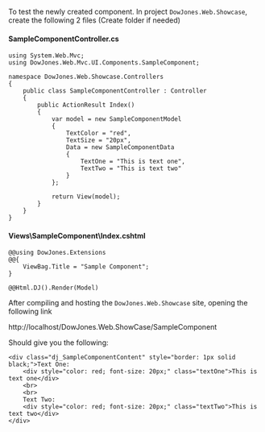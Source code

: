 ﻿To test the newly created component. In project `DowJones.Web.Showcase`, create the following 2 files (Create folder if needed)

#### SampleComponentController.cs

	using System.Web.Mvc;
	using DowJones.Web.Mvc.UI.Components.SampleComponent;

	namespace DowJones.Web.Showcase.Controllers
	{
		public class SampleComponentController : Controller
		{
			public ActionResult Index()
			{
				var model = new SampleComponentModel
				{
					TextColor = "red",
					TextSize = "20px",
					Data = new SampleComponentData
					{
						TextOne = "This is text one",
						TextTwo = "This is text two"
					}
				};

				return View(model);
			}
		}
	}

#### Views\SampleComponent\Index.cshtml

	@@using DowJones.Extensions
	@@{
		ViewBag.Title = "Sample Component";
	}

	@@Html.DJ().Render(Model)

After compiling and hosting the `DowJones.Web.Showcase` site, opening the following link

http://localhost/DowJones.Web.ShowCase/SampleComponent

Should give you the following:

	<div class="dj_SampleComponentContent" style="border: 1px solid black;">Text One:   
		<div style="color: red; font-size: 20px;" class="textOne">This is text one</div>
		<br>
		<br>
		Text Two:   
		<div style="color: red; font-size: 20px;" class="textTwo">This is text two</div>
	</div>